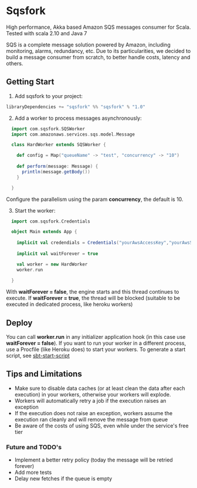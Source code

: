 Sqsfork
======

High performance, Akka based Amazon SQS messages consumer for Scala.
Tested with scala 2.10 and Java 7

SQS is a complete message solution powered by Amazon, including monitoring, alarms, redundancy, etc. 
Due to its particularities, we decided to build a message consumer from scratch, to better handle costs, latency and others.

Getting Start
-------------

1.  Add sqsfork to your project:

  ```scala
  libraryDependencies += "sqsfork" %% "sqsfork" % "1.0"
  ```

2. Add a worker to process messages asynchronously:

  ```scala
    import com.sqsfork.SQSWorker
    import com.amazonaws.services.sqs.model.Message
  
    class HardWorker extends SQSWorker {

      def config = Map("queueName" -> "test", "concurrency" -> "10")
		  
      def perform(message: Message) {
        println(message.getBody())
      }

    }
  ```
  Configure the parallelism using the param **concurrency**, the default is 10. 	
  

3. Start the worker:

  ```scala
    import com.sqsfork.Credentials

    object Main extends App {
      
      implicit val credendials = Credentials("yourAwsAccessKey","yourAwsSecretAccessKey")
                                                   
      implicit val waitForever = true
  
      val worker = new HardWorker
      worker.run
      
    }
  ```
  
  With **waitForever = false**, the engine starts and this thread continues to execute. If **waitForever = true**, the thread 
  will be blocked (suitable to be executed in dedicated process, like heroku workers)

Deploy
------

You can call **worker.run** in any initializer application hook (in this case use **waitForever = false**).
If you want to run your worker in a different process, use a Procfile (like Heroku does) to start your workers. To generate a start script, see [sbt-start-script](https://github.com/sbt/sbt-start-script)


Tips and Limitations
--------------------

* Make sure to disable data caches (or at least clean the data after each execution) in your workers, otherwise your workers will explode.
* Workers will automatically retry a job if the execution raises an exception
* If the execution does not raise an exception, workers assume the execution ran cleanly and will remove the message from queue 
* Be aware of the costs of using SQS, even while under the service's free tier

### Future and TODO's

* Implement a better retry policy (today the message will be retried forever)
* Add more tests
* Delay new fetches if the queue is empty
